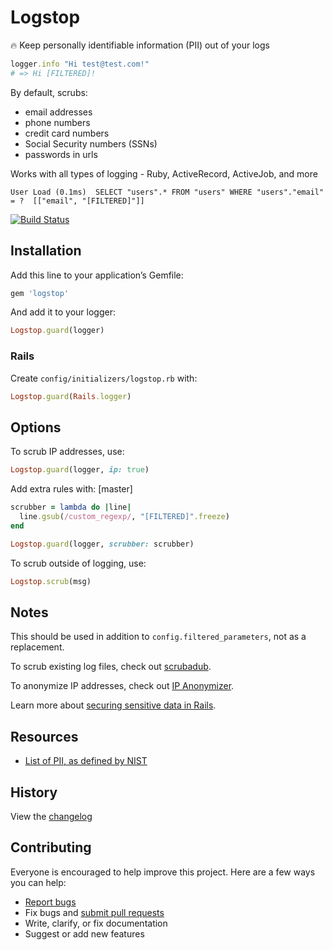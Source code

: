 # Logstop

:fire: Keep personally identifiable information (PII) out of your logs

```ruby
logger.info "Hi test@test.com!"
# => Hi [FILTERED]!
```

By default, scrubs:

- email addresses
- phone numbers
- credit card numbers
- Social Security numbers (SSNs)
- passwords in urls

Works with all types of logging - Ruby, ActiveRecord, ActiveJob, and more

```
User Load (0.1ms)  SELECT "users".* FROM "users" WHERE "users"."email" = ?  [["email", "[FILTERED]"]]
```

[![Build Status](https://travis-ci.org/ankane/logstop.svg?branch=master)](https://travis-ci.org/ankane/logstop)

## Installation

Add this line to your application’s Gemfile:

```ruby
gem 'logstop'
```

And add it to your logger:

```ruby
Logstop.guard(logger)
```

### Rails

Create `config/initializers/logstop.rb` with:

```ruby
Logstop.guard(Rails.logger)
```

## Options

To scrub IP addresses, use:

```ruby
Logstop.guard(logger, ip: true)
```

Add extra rules with: [master]

```ruby
scrubber = lambda do |line|
  line.gsub(/custom_regexp/, "[FILTERED]".freeze)
end

Logstop.guard(logger, scrubber: scrubber)
```

To scrub outside of logging, use:

```ruby
Logstop.scrub(msg)
```

## Notes

This should be used in addition to `config.filtered_parameters`, not as a replacement.

To scrub existing log files, check out [scrubadub](https://github.com/datascopeanalytics/scrubadub).

To anonymize IP addresses, check out [IP Anonymizer](https://github.com/ankane/ip_anonymizer).

Learn more about [securing sensitive data in Rails](https://ankane.org/sensitive-data-rails).

## Resources

- [List of PII, as defined by NIST](https://en.wikipedia.org/wiki/Personally_identifiable_information#NIST_definition)

## History

View the [changelog](CHANGELOG.md)

## Contributing

Everyone is encouraged to help improve this project. Here are a few ways you can help:

- [Report bugs](https://github.com/ankane/logstop/issues)
- Fix bugs and [submit pull requests](https://github.com/ankane/logstop/pulls)
- Write, clarify, or fix documentation
- Suggest or add new features
